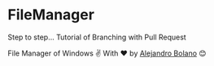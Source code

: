 # FileManager
Step to step...
Tutorial of Branching with Pull Request



File Manager of Windows ✌
With ❤️ by [Alejandro Bolano](https://github.com/alejandrobolano) 😊
